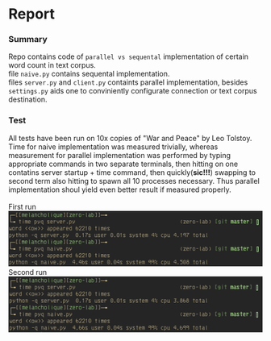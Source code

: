 # Report

### Summary<br>
Repo contains code of `parallel vs sequental` implementation of certain word count in text corpus.<br>
file `naive.py` contains sequental implementation.<br>
files `server.py` and `client.py` containts parallel implementation, besides `settings.py` aids 
one to conviniently configurate connection or text corpus destination.
<br>

### Test<br>
All tests have been run on 10x copies of "War and Peace" by Leo Tolstoy.<br>
Time for naive implementation was measured trivially, whereas measurement for parallel implementation 
was performed by typing appropriate commands in two separate terminals, then hitting <RET> 
on one contatins server startup + time command, then quickly(**sic!!!**) swapping to second term also hitting <RET>
to spawn all 10 processes necessary. Thus parallel implementation shoul yield even better result if measured properly.<br>
<br>
First run<br>
![first run](https://github.com/melancholiaque/labs/blob/master/parallel/zero-lab/result.png)<br>
Second run<br>
![second run](https://github.com/melancholiaque/labs/blob/master/parallel/zero-lab/result2.png)
